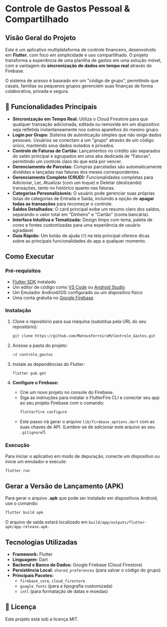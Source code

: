 # Controle de Gastos Pessoal & Compartilhado

## Visão Geral do Projeto

Este é um aplicativo multiplataforma de controle financeiro, desenvolvido em **Flutter**, com foco em simplicidade e uso compartilhado. O projeto transforma a experiência de uma planilha de gastos em uma solução móvel, com a vantagem da **sincronização de dados em tempo real** através do Firebase.

O sistema de acesso é baseado em um "código de grupo", permitindo que casais, famílias ou pequenos grupos gerenciem suas finanças de forma colaborativa, privada e segura.

## 🌟 Funcionalidades Principais

-   **Sincronização em Tempo Real:** Utiliza o Cloud Firestore para que qualquer transação adicionada, editada ou removida em um dispositivo seja refletida instantaneamente nos outros aparelhos do mesmo grupo.
-   **Login por Grupo:** Sistema de autenticação simples que não exige dados pessoais. Usuários se conectam a um "grupo" através de um código único, mantendo seus dados isolados e privados.
-   **Controle de Faturas de Cartão:** Lançamentos no crédito são separados do saldo principal e agrupados em uma aba dedicada de "Faturas", permitindo um controle claro do que está por vencer.
-   **Gerenciamento de Parcelas:** Compras parceladas são automaticamente divididas e lançadas nas faturas dos meses correspondentes.
-   **Gerenciamento Completo (CRUD):** Funcionalidades completas para Adicionar, Ler, Atualizar (com um toque) e Deletar (deslizando) transações, tanto no histórico quanto nas faturas.
-   **Categorias Personalizáveis:** O usuário pode gerenciar suas próprias listas de categorias de Entrada e Saída, incluindo a opção de **apagar todas as transações** para recomeçar o controle.
-   **Saldos Detalhados:** O card principal exibe um resumo claro dos saldos, separando o valor total em "Dinheiro" e "Cartão" (conta bancária).
-   **Interface Intuitiva e Tematizada:** Design limpo com tema, paleta de cores e fontes customizadas para uma experiência de usuário agradável.
-   **Guia Rápido:** Um botão de ajuda (`?`) na tela principal oferece dicas sobre as principais funcionalidades do app a qualquer momento.

## Como Executar

### Pré-requisitos

-   [Flutter SDK](https://docs.flutter.dev/get-started/install) instalado
-   Um editor de código como [VS Code](https://code.visualstudio.com/) ou [Android Studio](https://developer.android.com/studio)
-   Um Emulador Android/iOS configurado ou um dispositivo físico
-   Uma conta gratuita no [Google Firebase](https://firebase.google.com/)

### Instalação

1.  Clone o repositório para sua máquina (substitua pela URL do seu repositório):
    ```bash
    git clone https://github.com/MateusFerreiraM/Controle_Gastos.git
    ```

2.  Acesse a pasta do projeto:
    ```bash
    cd controle_gastos
    ```

3.  Instale as dependências do Flutter:
    ```bash
    flutter pub get
    ```

4.  **Configure o Firebase:**
    * Crie um novo projeto no console do Firebase.
    * Siga as instruções para instalar o FlutterFire CLI e conectar seu app ao seu projeto Firebase com o comando:
        ```bash
        flutterfire configure
        ```
    * Este passo irá gerar o arquivo `lib/firebase_options.dart` com as suas chaves de API. (Lembre-se de adicionar este arquivo ao seu `.gitignore`!).

### Execução

Para iniciar o aplicativo em modo de depuração, conecte um dispositivo ou inicie um emulador e execute:

```bash
flutter run
```

## Gerar a Versão de Lançamento (APK)

Para gerar o arquivo **.apk** que pode ser instalado em dispositivos Android, use o comando:

```bash
flutter build apk
```

O arquivo de saída estará localizado em `build/app/outputs/flutter-apk/app-release.apk.`

## Tecnologias Utilizadas

-   **Framework:** Flutter
-   **Linguagem:** Dart
-   **Backend e Banco de Dados:** Google Firebase (Cloud Firestore)
-   **Persistência Local:** `shared_preferences` (para salvar o código do grupo)
-   **Principais Pacotes:**
    -   `firebase_core`, `cloud_firestore`
    -   `google_fonts` (para a tipografia customizada)
    -   `intl` (para formatação de datas e moedas)


## 📄 Licença

Este projeto está sob a licença MIT.

